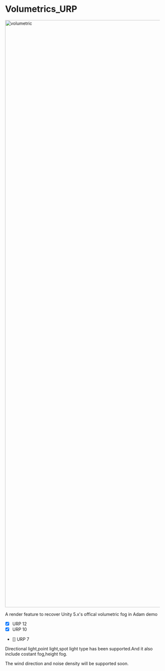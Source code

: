 # Volumetrics_URP
<img width="1907" alt="volumetric" src="https://user-images.githubusercontent.com/18096279/211371418-47a4b14f-ea23-46e4-bb0b-5965b907b1a7.png">

A render feature to recover Unity 5.x's offical volumetric fog in Adam demo
- [x] URP 12
- [x] URP 10
- [] URP 7

Directional light,point light,spot light type has been supported.And it also include costant fog,height fog.

The wind direction and noise density will be supported soon.
